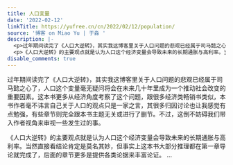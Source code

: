 ```yaml
---
title: 人口变量
date: '2022-02-12'
linkTitle: https://yufree.cn/cn/2022/02/12/population/
source: '博客 on Miao Yu | 于淼 '
description: |-
  <p>过年期间读完了《人口大逆转》，其实我这博客里关于人口问题的悲观已经属于司马懿之心了，人口这个变量毫无疑问将会在未来几十年里成为一个推动社会改变的重要因素。这本书更多从经济角度考察了这个问题，跟很多经济类畅销书类似，本书作者毫不讳言自己关于人口的观点只是一家之言，其很多归因讨论也让我感觉有点勉强，有些章节则完全跟本书主题无关或进行了删节。不过，这倒不妨碍我们带入作者视角来审视一些发生过的事。</p>
  <p>《人口大逆转》的主要观点就是认为人口这个经济变量会导致未来的长期通胀与高利率。当然直接看结论肯定是莫名其妙，但事实上这本书大部分推理都在第一章导论就完成了，后面的章节更多是提供各类论据来丰富论证。 ...
disable_comments: true
---
```

<p>过年期间读完了《人口大逆转》，其实我这博客里关于人口问题的悲观已经属于司马懿之心了，人口这个变量毫无疑问将会在未来几十年里成为一个推动社会改变的重要因素。这本书更多从经济角度考察了这个问题，跟很多经济类畅销书类似，本书作者毫不讳言自己关于人口的观点只是一家之言，其很多归因讨论也让我感觉有点勉强，有些章节则完全跟本书主题无关或进行了删节。不过，这倒不妨碍我们带入作者视角来审视一些发生过的事。</p>
<p>《人口大逆转》的主要观点就是认为人口这个经济变量会导致未来的长期通胀与高利率。当然直接看结论肯定是莫名其妙，但事实上这本书大部分推理都在第一章导论就完成了，后面的章节更多是提供各类论据来丰富论证。 ...